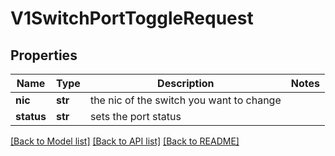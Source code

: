 # V1SwitchPortToggleRequest

## Properties
Name | Type | Description | Notes
------------ | ------------- | ------------- | -------------
**nic** | **str** | the nic of the switch you want to change | 
**status** | **str** | sets the port status | 

[[Back to Model list]](../README.md#documentation-for-models) [[Back to API list]](../README.md#documentation-for-api-endpoints) [[Back to README]](../README.md)


